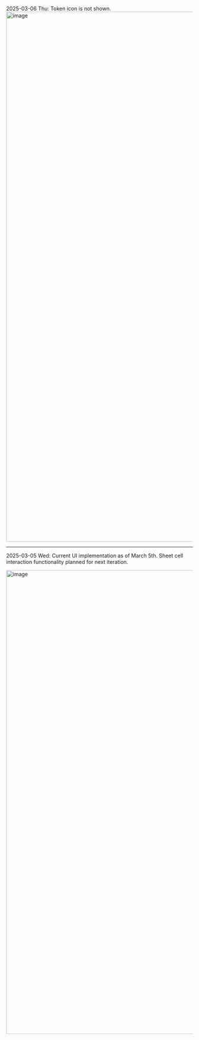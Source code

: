2025-03-06 Thu: Token icon is not shown. 
<img width="1432" alt="image" src="https://github.com/user-attachments/assets/bd62e580-b329-4cfb-9bb6-74b03ab72b81" />

---
2025-03-05 Wed: Current UI implementation as of March 5th. Sheet cell interaction functionality planned for next iteration.

<img width="1253" alt="image" src="https://github.com/user-attachments/assets/f6dfb61a-02c0-4de1-b1e8-07ef2eab8883" />

